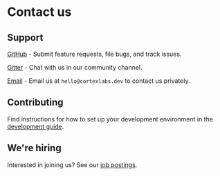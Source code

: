 # Contact us

## Support

[GitHub](https://github.com/cortexlabs/cortex/issues) - Submit feature requests, file bugs, and track issues.

[Gitter](https://gitter.im/cortexlabs/cortex) - Chat with us in our community channel.

[Email](mailto:hello@cortex.dev) - Email us at `hello@cortexlabs.dev` to contact us privately.

## Contributing

Find instructions for how to set up your development environment in the [development guide](../contributing/development.md).

## We're hiring

Interested in joining us? See our [job postings](https://angel.co/company/cortex-labs-inc/jobs).

